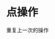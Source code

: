 <!--
 * @Author: hy
 * @Date: 2022-06-12 23:40:06
 * @LastEditors: hy
 * @Description:
 * @LastEditTime: 2022-06-13 23:20:07
 * @FilePath: /til/vim/vim_point_operation.md
 * Copyright 2022 hy, All Rights Reserved.
 * 仅供学习使用~
-->

# 点操作

重复上一次的操作
